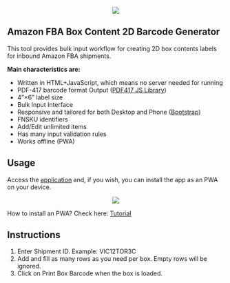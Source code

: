 <p align="center"><img src="https://i.ibb.co/7Y5JKhD/Untitled-1.png"></p>

## Amazon FBA Box Content 2D Barcode Generator

This tool provides bulk input workflow for creating 2D box contents labels for inbound Amazon FBA shipments.

**Main characteristics are:**

- Written in HTML+JavaScript, which means no server needed for running
- PDF-417 barcode format Output ([PDF417 JS Library](https://github.com/pkoretic/pdf417-generator))
- 4”×6” label size
- Bulk Input Interface
- Responsive and tailored for both Desktop and Phone ([Bootstrap](https://github.com/twbs/bootstrap))
- FNSKU identifiers
- Add/Edit unlimited items
- Has many input validation rules
- Works offline (PWA)

## Usage

Access the [application](https://coltisor.github.io/amazon-label-generator/) and, if you wish, you can install the app as an PWA on your device.

<p align="center"><img src="https://i.ibb.co/d2H4ZCk/IMG-0987.png"></p>

How to install an PWA? Check here: [Tutorial](https://medium.com/progressivewebapps/how-to-install-a-pwa-to-your-device-68a8d37fadc1)

## Instructions

1. Enter Shipment ID. Example: VIC12TOR3C
2. Add and fill as many rows as you need per box. Empty rows will be ignored.
3. Click on Print Box Barcode when the box is loaded.
